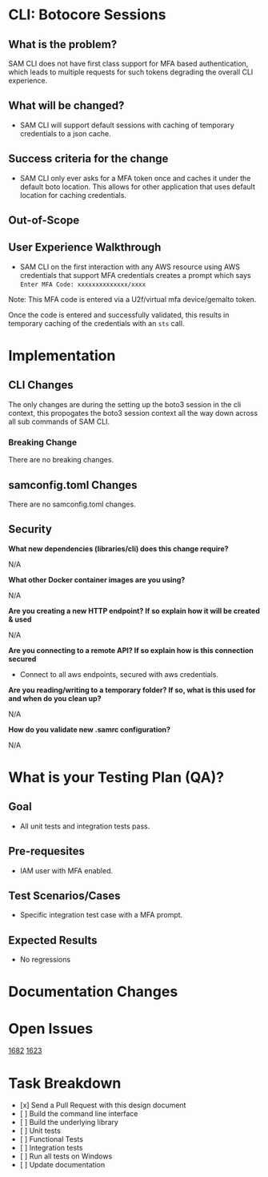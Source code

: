 CLI: Botocore Sessions
====================================

What is the problem?
--------------------

SAM CLI does not have first class support for MFA based authentication, which leads to multiple requests for such tokens degrading the overall CLI experience.

What will be changed?
---------------------
* SAM CLI will support default sessions with caching of temporary credentials to a json cache.

Success criteria for the change
-------------------------------
* SAM CLI only ever asks for a MFA token once and caches it under the default boto location. This allows for other application that uses default location for caching credentials.

Out-of-Scope
------------

User Experience Walkthrough
---------------------------
* SAM CLI on the first interaction with any AWS resource using AWS credentials that support MFA credentials creates a prompt which says `Enter MFA Code: xxxxxxxxxxxxxx/xxxx`

Note: This MFA code is entered via a U2f/virtual mfa device/gemalto token.

Once the code is entered and successfully validated, this results in temporary caching of the credentials with an `sts` call.

Implementation
==============

CLI Changes
-----------

The only changes are during the setting up the boto3 session in the cli context, this propogates the boto3 session context all the way down across all sub commands of SAM CLI.


### Breaking Change
 
There are no breaking changes.

samconfig.toml Changes
----------------

There are no samconfig.toml changes.

Security
--------

**What new dependencies (libraries/cli) does this change require?**

N/A

**What other Docker container images are you using?**

N/A

**Are you creating a new HTTP endpoint? If so explain how it will be
created & used**

N/A

**Are you connecting to a remote API? If so explain how is this
connection secured**

* Connect to all aws endpoints, secured with aws credentials.

**Are you reading/writing to a temporary folder? If so, what is this
used for and when do you clean up?**

N/A

**How do you validate new .samrc configuration?**

N/A


What is your Testing Plan (QA)?
===============================

Goal
----

* All unit tests and integration tests pass.

Pre-requesites
--------------

* IAM user with MFA enabled.

Test Scenarios/Cases
--------------------

* Specific integration test case with a MFA prompt.

Expected Results
----------------
* No regressions

Documentation Changes
=====================

Open Issues
============
[1682](https://github.com/awslabs/aws-sam-cli/issues/1682)
[1623](https://github.com/awslabs/aws-sam-cli/issues/1623)

Task Breakdown
==============

-   \[x\] Send a Pull Request with this design document
-   \[ \] Build the command line interface
-   \[ \] Build the underlying library
-   \[ \] Unit tests
-   \[ \] Functional Tests
-   \[ \] Integration tests
-   \[ \] Run all tests on Windows
-   \[ \] Update documentation
